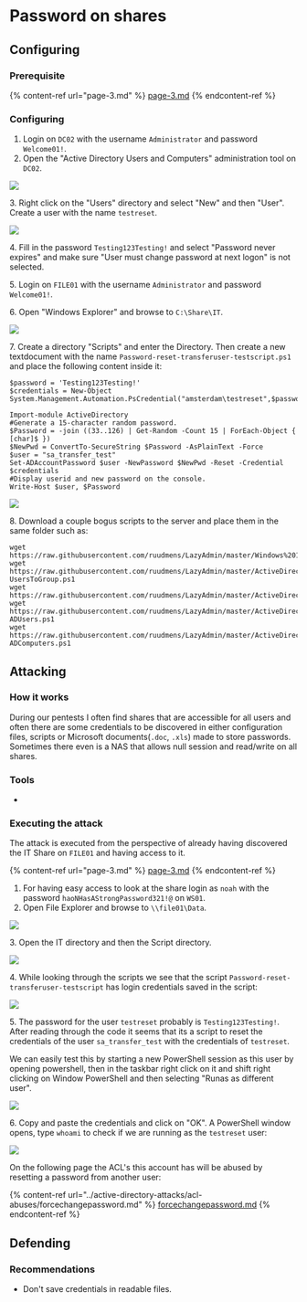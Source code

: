 # Password on shares

## Configuring

### Prerequisite&#x20;

{% content-ref url="page-3.md" %}
[page-3.md](page-3.md)
{% endcontent-ref %}

### Configuring

1. Login on `DC02` with the username `Administrator` and password `Welcome01!`.
2. Open the "Active Directory Users and Computers" administration tool on `DC02`.

![](<../../.gitbook/assets/image (50).png>)

3\. Right click on the "Users" directory and select "New" and then "User". Create a user with the name `testreset`.

![](<../../.gitbook/assets/image (29).png>)

4\. Fill in the password `Testing123Testing!` and select "Password never expires" and make sure "User must change password at next logon" is not selected.

5\. Login on `FILE01` with the username `Administrator` and password `Welcome01!`.

6\. Open "Windows Explorer" and browse to `C:\Share\IT`.

![](<../../.gitbook/assets/image (80).png>)

7\. Create a directory "Scripts" and enter the Directory. Then create a new textdocument with the name `Password-reset-transferuser-testscript.ps1` and place the following content inside it:

```
$password = 'Testing123Testing!'
$credentials = New-Object System.Management.Automation.PsCredential("amsterdam\testreset",$password)

Import-module ActiveDirectory
#Generate a 15-character random password.
$Password = -join ((33..126) | Get-Random -Count 15 | ForEach-Object { [char]$ })
$NewPwd = ConvertTo-SecureString $Password -AsPlainText -Force
$user = "sa_transfer_test"
Set-ADAccountPassword $user -NewPassword $NewPwd -Reset -Credential $credentials
#Display userid and new password on the console.
Write-Host $user, $Password
```

![](<../../.gitbook/assets/image (78) (1).png>)

8\. Download a couple bogus scripts to the server and place them in the same folder such as:

```
wget https://raw.githubusercontent.com/ruudmens/LazyAdmin/master/Windows%2010/CreateLocalAdminAcc.ps1
wget https://raw.githubusercontent.com/ruudmens/LazyAdmin/master/ActiveDirectory/Add-UsersToGroup.ps1
wget https://raw.githubusercontent.com/ruudmens/LazyAdmin/master/ActiveDirectory/CleanupDisabledUsers.ps1
wget https://raw.githubusercontent.com/ruudmens/LazyAdmin/master/ActiveDirectory/Get-ADUsers.ps1
wget https://raw.githubusercontent.com/ruudmens/LazyAdmin/master/ActiveDirectory/Get-ADComputers.ps1
```

## Attacking

### How it works

During our pentests I often find shares that are accessible for all users and often there are some credentials to be discovered in either configuration files, scripts or Microsoft documents(`.doc`, `.xls`) made to store passwords. Sometimes there even is a NAS that allows null session and read/write on all shares.

### Tools

*

### Executing the attack

The attack is executed from the perspective of already having discovered the IT Share on `FILE01` and having access to it.

{% content-ref url="page-3.md" %}
[page-3.md](page-3.md)
{% endcontent-ref %}

1. For having easy access to look at the share login as `noah` with the password `haoNHasAStrongPassword321!@` on `WS01`.
2. Open File Explorer and browse to `\\file01\Data`.

![](<../../.gitbook/assets/image (22).png>)

3\. Open the IT directory and then the Script directory.

![](<../../.gitbook/assets/image (56).png>)

4\. While looking through the scripts we see that the script `Password-reset-transferuser-testscript` has login credentials saved in the script:

![](<../../.gitbook/assets/image (18) (1) (1).png>)

5\. The password for the user `testreset` probably is `Testing123Testing!`. After reading through the code it seems that its a script to reset the credentials of the user `sa_transfer_test` with the credentials of `testreset`.

We can easily test this by starting a new PowerShell session as this user by opening powershell, then in the taskbar right click on it and shift right clicking on Window PowerShell and then selecting "Runas as different user".

![](<../../.gitbook/assets/image (27).png>)

6\. Copy and paste the credentials and click on "OK". A PowerShell window opens, type `whoami` to check if we are running as the `testreset` user:

![](<../../.gitbook/assets/image (19) (2).png>)

On the following page the ACL's this account has will be abused by resetting a password from another user:

{% content-ref url="../active-directory-attacks/acl-abuses/forcechangepassword.md" %}
[forcechangepassword.md](../active-directory-attacks/acl-abuses/forcechangepassword.md)
{% endcontent-ref %}

## Defending

### Recommendations

* Don't save credentials in readable files.
